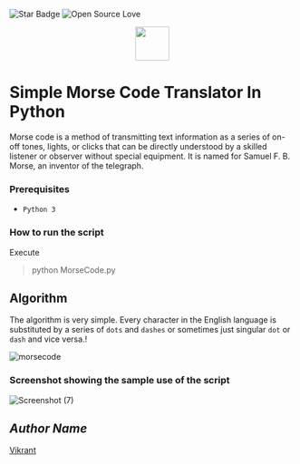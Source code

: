 <!--Please do not remove this part-->
![Star Badge](https://img.shields.io/static/v1?label=%F0%9F%8C%9F&message=If%20Useful&style=style=flat&color=BC4E99)
![Open Source Love](https://badges.frapsoft.com/os/v1/open-source.svg?v=103)

<div align="center">
  <img height="60" src="https://user-images.githubusercontent.com/85709371/153715486-5da59ace-7f32-4f79-a365-318102feed51.png">
</div>

# Simple Morse Code Translator In Python

Morse code is a method of transmitting text information as a series of on-off tones, lights, or clicks that can be directly understood by a skilled listener or observer without special equipment. It is named for Samuel F. B. Morse, an inventor of the telegraph.

### Prerequisites
- `Python 3`

### How to run the script
Execute
> python MorseCode.py

## Algorithm

The algorithm is very simple. Every character in the English language is substituted by a series of `dots` and `dashes` or sometimes just singular `dot` or `dash` and vice versa.!

![morsecode](https://user-images.githubusercontent.com/85709371/128562810-a0f43d2a-1a9d-428d-b335-40f063fb8806.png)

### Screenshot showing the sample use of the script

![Screenshot (7)](https://user-images.githubusercontent.com/85709371/128562695-97af14a8-edfc-4399-b348-0493ae204ff5.png)

## *Author Name*
[Vikrant](https://github.com/vikrant-v28)
